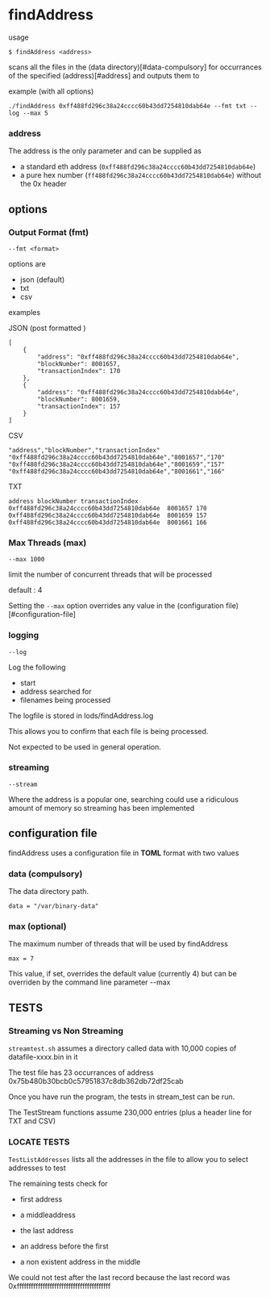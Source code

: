 # findAddress

usage

```
$ findAddress <address>
```

scans all the files in the (data directory)[#data-compulsory] for occurrances of the specified (address)[#address] and outputs them to <stdout>

example (with all options)

```
./findAddress 0xff488fd296c38a24cccc60b43dd7254810dab64e --fmt txt --log --max 5
```

### address

The address is the only parameter and can be supplied as 

- a standard eth address (`0xff488fd296c38a24cccc60b43dd7254810dab64e`)
- a pure hex number (`ff488fd296c38a24cccc60b43dd7254810dab64e`) without the 0x header

## options

### Output Format (fmt)
```
--fmt <format>
```

options are 

- json (default)
- txt
- csv

examples

JSON (post formatted )
```
[
    {
        "address": "0xff488fd296c38a24cccc60b43dd7254810dab64e",
        "blockNumber": 8001657,
        "transactionIndex": 170
    },
    {
        "address": "0xff488fd296c38a24cccc60b43dd7254810dab64e",
        "blockNumber": 8001659,
        "transactionIndex": 157
    }
]
```

CSV
```
"address","blockNumber","transactionIndex"
"0xff488fd296c38a24cccc60b43dd7254810dab64e","8001657","170"
"0xff488fd296c38a24cccc60b43dd7254810dab64e","8001659","157"
"0xff488fd296c38a24cccc60b43dd7254810dab64e","8001661","166"
```

TXT
```
address	blockNumber	transactionIndex
0xff488fd296c38a24cccc60b43dd7254810dab64e	8001657	170
0xff488fd296c38a24cccc60b43dd7254810dab64e	8001659	157
0xff488fd296c38a24cccc60b43dd7254810dab64e	8001661	166
```

### Max Threads (max)

`--max 1000`

limit the number of concurrent threads that will be processed

default : 4

Setting the `--max` option overrides any value in the (configuration file)[#configuration-file]

### logging

`--log`

Log the following

- start
- address searched for
- filenames being processed

The logfile is stored in lods/findAddress.log

This allows you to confirm that each file is being processed.

Not expected to be used in general operation.

### streaming

`--stream`

Where the address is a popular one, searching could use a ridiculous amount of memory so streaming has been implemented

## configuration file

findAddress uses a configuration file in **TOML** format with two values

### data (compulsory)

The data directory path.

```
data = "/var/binary-data"
```

### max (optional)

The maximum number of threads that will be used by findAddress

```
max = 7
```

This value, if set, overrides the default value (currently 4) but can be overriden by the command line parameter --max

## TESTS

### Streaming vs Non Streaming

`streamtest.sh` assumes a directory called data with 10,000 copies of datafile-xxxx.bin in it

The test file has 23 occurrances of address 0x75b480b30bcb0c57951837c8db362db72df25cab

Once you have run the program, the tests in stream_test can be run.

The TestStream functions assume 230,000 entries (plus a header line for TXT and CSV) 

### LOCATE TESTS

`TestListAddresses` lists all the addresses in the file to allow you to select addresses to test

The remaining tests check for 

- first address
- a middleaddress
- the last address

- an address before the first
- a non existent address in the middle

We could not test after the last record because the last record was 0xffffffffffffffffffffffffffffffffffffffff

